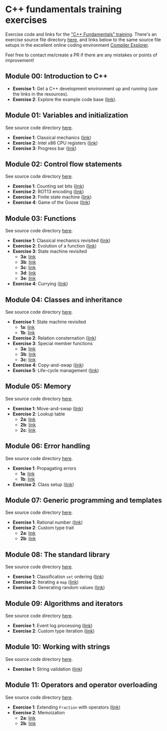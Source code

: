 # C++ fundamentals training exercises

Exercise code and links for the ["C++ Fundamentals" training](https://www.hightechinstitute.nl/courses/c-fundamentals/).
There's an exercise source file directory [here](code/), and links below to the same source file setups in the excellent online coding environment [Compiler Explorer](https://www.godbolt.org/).

Feel free to contact me/create a PR if there are any mistakes or points of improvement!

## Module 00: Introduction to C++

- **Exercise 1**: Get a C++ development environment up and running (use the links in the resources).
- **Exercise 2**: Explore the example code base ([link](https://github.com/krisvanrens/master-mind)).

## Module 01: Variables and initialization

See source code directory [here](code/module_01/).

- **Exercise 1**: Classical mechanics ([link](https://www.godbolt.org/z/PnazTcoYx))
- **Exercise 2**: Intel x86 CPU registers ([link](https://www.godbolt.org/z/x8vodadqb))
- **Exercise 3**: Progress bar ([link](https://www.godbolt.org/z/jMYPfT5T5))

## Module 02: Control flow statements

See source code directory [here](code/module_02/).

- **Exercise 1**: Counting set bits ([link](https://www.godbolt.org/z/rM9oKrrWr))
- **Exercise 2**: ROT13 encoding ([link](https://www.godbolt.org/z/es6W8Kxhn))
- **Exercise 3**: Finite state machine ([link](https://www.godbolt.org/z/aE93sh3cn))
- **Exercise 4**: Game of the Goose ([link](https://www.godbolt.org/z/Y4GcPMecP))

## Module 03: Functions

See source code directory [here](code/module_03/).

- **Exercise 1**: Classical mechanics revisited ([link](https://www.godbolt.org/z/nPhasraTc))
- **Exercise 2**: Evolution of a function ([link](https://www.godbolt.org/z/8Mr3afjG5))
- **Exercise 3**: State machine revisited
  - **3a**: [link](https://www.godbolt.org/z/5v5c4ncW3)
  - **3b**: [link](https://www.godbolt.org/z/YEMnr5Y3f)
  - **3c**: [link](https://www.godbolt.org/z/3aW51ndET)
  - **3d**: [link](https://www.godbolt.org/z/bxM78Mx8n)
  - **3e**: [link](https://www.godbolt.org/z/7h9r1qWcc)
- **Exercise 4**: Currying ([link](https://www.godbolt.org/z/8qWKEE6G6))

## Module 04: Classes and inheritance

See source code directory [here](code/module_04/).

- **Exercise 1**: State machine revisited
  - **1a**: [link](https://www.godbolt.org/z/T59G7nTjz)
  - **1b**: [link](https://www.godbolt.org/z/TEGhsYqe9)
- **Exercise 2**: Relation consternation ([link](https://www.godbolt.org/z/cvT71G3hc))
- **Exercise 3**: Special member functions
  - **3a**: [link](https://www.godbolt.org/z/W55xPbGW3)
  - **3b**: [link](https://www.godbolt.org/z/5Ynza4zeM)
  - **3c**: [link](https://www.godbolt.org/z/WsjT6Tfna)
- **Exercise 4**: Copy-and-swap ([link](https://www.godbolt.org/z/GK61rExPc))
- **Exercise 5**: Life-cycle management ([link](https://www.godbolt.org/z/1dP5chKvM))

## Module 05: Memory

See source code directory [here](code/module_05/).

- **Exercise 1**: Move-and-swap ([link](https://www.godbolt.org/z/aq7anGfM7))
- **Exercise 2**: Lookup table
  - **2a**: [link](https://www.godbolt.org/z/M9Kv8f8zx)
  - **2b**: [link](https://www.godbolt.org/z/hbTezY4nK)
  - **2c**: [link](https://www.godbolt.org/z/ccfsP78oY)

## Module 06: Error handling

See source code directory [here](code/module_06/).

- **Exercise 1**: Propagating errors
  - **1a**: [link](https://www.godbolt.org/z/6Mjq1PW5a)
  - **1b**: [link](https://www.godbolt.org/z/edcManKh1)
- **Exercise 2**: Class setup ([link](https://www.godbolt.org/z/sqErKd4aT))

## Module 07: Generic programming and templates

See source code directory [here](code/module_07/).

- **Exercise 1**: Rational number ([link](https://www.godbolt.org/z/hh9GcYjfj))
- **Exercise 2**: Custom type trait
  - **2a**: [link](https://www.godbolt.org/z/dd8q86zMr)
  - **2b**: [link](https://www.godbolt.org/z/cfGfdjzrh)

## Module 08: The standard library

See source code directory [here](code/module_08/).

- **Exercise 1**: Classification `set` ordering ([link](https://www.godbolt.org/z/89Tf9KK5v))
- **Exercise 2**: Iterating a `map` ([link](https://www.godbolt.org/z/xj8W7v8fY))
- **Exercise 3**: Generating random values ([link](https://www.godbolt.org/z/KKbGn3bKh))

## Module 09: Algorithms and iterators

See source code directory [here](code/module_09/).

- **Exercise 1**: Event log processing ([link](https://www.godbolt.org/z/G94Tv4jdT))
- **Exercise 2**: Custom type iteration ([link](https://www.godbolt.org/z/14e61ozaa))

## Module 10: Working with strings

See source code directory [here](code/module_10/).

- **Exercise 1**: String validation ([link](https://www.godbolt.org/z/69fG91haz))

## Module 11: Operators and operator overloading

See source code directory [here](code/module_11/).

- **Exercise 1**: Extending `Fraction` with operators ([link](https://www.godbolt.org/z/19xqWjGjs))
- **Exercise 2**: Memoization
  - **2a**: [link](https://www.godbolt.org/z/3GaearjYY)
  - **2b**: [link](https://www.godbolt.org/z/1hPqoTW3z)
